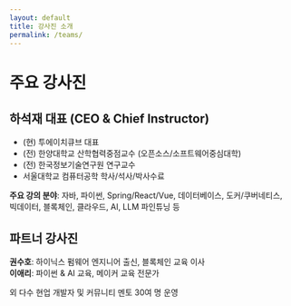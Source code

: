 ```yaml
---
layout: default
title: 강사진 소개
permalink: /teams/
---
```

# 주요 강사진

## 하석재 대표 (CEO & Chief Instructor)

- (현) 투에이치큐브 대표
- (전) 한양대학교 산학협력중점교수 (오픈소스/소프트웨어중심대학)
- (전) 한국정보기술연구원 연구교수
- 서울대학교 컴퓨터공학 학사/석사/박사수료

**주요 강의 분야**:
자바, 파이썬, Spring/React/Vue, 데이터베이스, 도커/쿠버네티스,  
빅데이터, 블록체인, 클라우드, AI, LLM 파인튜닝 등

## 파트너 강사진
**권수호**: 하이닉스 펌웨어 엔지니어 출신, 블록체인 교육 이사  
**이애리**: 파이썬 & AI 교육, 메이커 교육 전문가

외 다수 현업 개발자 및 커뮤니티 멘토 30여 명 운영
